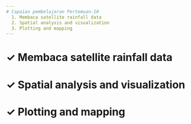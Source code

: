 ```yaml
---
# Capaian pembelajaran Pertemuan-10
  1. Membaca satellite rainfall data
  2. Spatial analysis and visualization 
  3. Plotting and mapping
---
```


<h1>&#x2713; Membaca satellite rainfall data </h1>

<h1>&#x2713; Spatial analysis and visualization  </h1>

<h1>&#10003; Plotting and mapping </h1>
